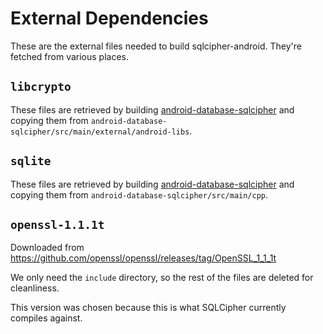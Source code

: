 # External Dependencies

These are the external files needed to build sqlcipher-android. They're fetched from various places.

## `libcrypto`
These files are retrieved by building [android-database-sqlcipher](https://github.com/sqlcipher/android-database-sqlcipher) and copying them from `android-database-sqlcipher/src/main/external/android-libs`.


## `sqlite`
These files are retrieved by building [android-database-sqlcipher](https://github.com/sqlcipher/android-database-sqlcipher) and copying them from `android-database-sqlcipher/src/main/cpp`.


## `openssl-1.1.1t`
Downloaded from https://github.com/openssl/openssl/releases/tag/OpenSSL_1_1_1t

We only need the `include` directory, so the rest of the files are deleted for cleanliness.

This version was chosen because this is what SQLCipher currently compiles against.